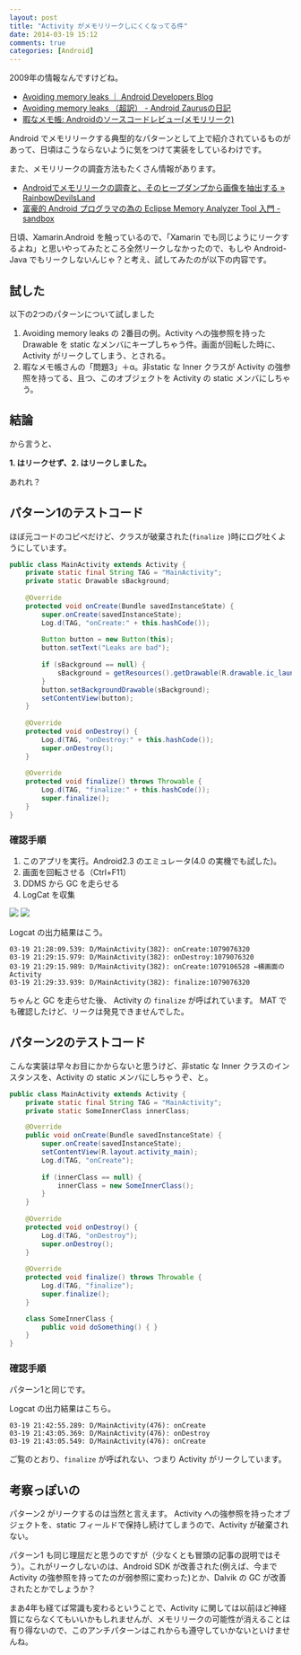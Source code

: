 ```yaml
---
layout: post
title: "Activity がメモリリークしにくくなってる件"
date: 2014-03-19 15:12
comments: true
categories: [Android]
---
```

2009年の情報なんですけどね。
<!--more-->
* [Avoiding memory leaks ｜ Android Developers Blog](http://android-developers.blogspot.jp/2009/01/avoiding-memory-leaks.html)
* [Avoiding memory leaks （超訳） - Android Zaurusの日記](http://d.hatena.ne.jp/androidzaurus/20090121/1232519066)
* [暇なメモ帳: Androidのソースコードレビュー(メモリリーク)](http://tomokey.blogspot.jp/2011/05/android.html)

Android でメモリリークする典型的なパターンとして上で紹介されているものがあって、日頃はこうならないように気をつけて実装をしているわけです。

また、メモリリークの調査方法もたくさん情報があります。

* [Androidでメモリリークの調査と、そのヒープダンプから画像を抽出する » RainbowDevilsLand](http://rainbowdevil.jp/?p=1187)
* [富豪的 Android プログラマの為の Eclipse Memory Analyzer Tool 入門 - sandbox](http://tlync.hateblo.jp/entry/20111220/1324372308)

日頃、Xamarin.Android を触っているので、「Xamarin でも同じようにリークするよね」と思いやってみたところ全然リークしなかったので、もしや Android-Java でもリークしないんじゃ？と考え、試してみたのが以下の内容です。

## 試した

以下の2つのパターンについて試しました

1. Avoiding memory leaks の 2番目の例。Activity への強参照を持った Drawable を static なメンバにキープしちゃう件。画面が回転した時に、Activity がリークしてしまう、とされる。
2. 暇なメモ帳さんの「問題3」＋α。非static な Inner クラスが Activity の強参照を持ってる、且つ、このオブジェクトを Activity の static メンバにしちゃう。

## 結論

から言うと、

**1. はリークせず、2. はリークしました。**

あれれ？

## パターン1のテストコード

ほぼ元コードのコピペだけど、クラスが破棄された(``finalize ``)時にログ吐くようにしています。

```java
public class MainActivity extends Activity {
    private static final String TAG = "MainActivity";
    private static Drawable sBackground;
    
	@Override
    protected void onCreate(Bundle savedInstanceState) {
        super.onCreate(savedInstanceState);
		Log.d(TAG, "onCreate:" + this.hashCode());
		
        Button button = new Button(this);
        button.setText("Leaks are bad");
        
        if (sBackground == null) {
            sBackground = getResources().getDrawable(R.drawable.ic_launcher);
        }
        button.setBackgroundDrawable(sBackground);
        setContentView(button);
    }
	
    @Override
    protected void onDestroy() {
    	Log.d(TAG, "onDestroy:" + this.hashCode());
    	super.onDestroy();
    }
    
    @Override
    protected void finalize() throws Throwable {
    	Log.d(TAG, "finalize:" + this.hashCode());
    	super.finalize();
    }
}
```

### 確認手順

1. このアプリを実行。Android2.3 のエミュレータ(4.0 の実機でも試した)。
2. 画面を回転させる（Ctrl+F11）
3. DDMS から GC を走らせる
4. LogCat を収集

![](https://dl.dropboxusercontent.com/u/264530/qiita/improve_activity_leaks_02.png)
![](https://dl.dropboxusercontent.com/u/264530/qiita/improve_activity_leaks_03.png)

Logcat の出力結果はこう。

```
03-19 21:28:09.539: D/MainActivity(382): onCreate:1079076320
03-19 21:29:15.979: D/MainActivity(382): onDestroy:1079076320
03-19 21:29:15.989: D/MainActivity(382): onCreate:1079106528 ←横画面のActivity
03-19 21:29:33.939: D/MainActivity(382): finalize:1079076320
```

ちゃんと GC を走らせた後、 Activity の ``finalize`` が呼ばれています。
MAT でも確認したけど、リークは発見できませんでした。

## パターン2のテストコード

こんな実装は早々お目にかからないと思うけど、非static な Inner クラスのインスタンスを、Activity の static メンバにしちゃうぞ、と。

```java
public class MainActivity extends Activity {
    private static final String TAG = "MainActivity";
	private static SomeInnerClass innerClass;

    @Override
    public void onCreate(Bundle savedInstanceState) {
        super.onCreate(savedInstanceState);
        setContentView(R.layout.activity_main);
        Log.d(TAG, "onCreate");
        
        if (innerClass == null) {
            innerClass = new SomeInnerClass();
        }
    }
    
    @Override
    protected void onDestroy() {
    	Log.d(TAG, "onDestroy");
    	super.onDestroy();
    }
    
    @Override
    protected void finalize() throws Throwable {
    	Log.d(TAG, "finalize");
    	super.finalize();
    }

    class SomeInnerClass {
        public void doSomething() { }
    }
}
```

### 確認手順

パターン1と同じです。

Logcat の出力結果はこちら。

```
03-19 21:42:55.289: D/MainActivity(476): onCreate
03-19 21:43:05.369: D/MainActivity(476): onDestroy
03-19 21:43:05.549: D/MainActivity(476): onCreate
```

ご覧のとおり、``finalize`` が呼ばれない、つまり Activity がリークしています。

## 考察っぽいの

パターン2 がリークするのは当然と言えます。
Activity への強参照を持ったオブジェクトを、static フィールドで保持し続けてしまうので、Activity が破棄されない。

パターン1 も同じ理屈だと思うのですが（少なくとも冒頭の記事の説明ではそう）。これがリークしないのは、Android SDK が改善された(例えば、今まで Activity の強参照を持ってたのが弱参照に変わった)とか、Dalvik の GC が改善されたとかでしょうか？

まあ4年も経てば常識も変わるということで、Activity に関しては以前ほど神経質にならなくてもいいかもしれませんが、メモリリークの可能性が消えることは有り得ないので、このアンチパターンはこれからも遵守していかないといけませんね。



